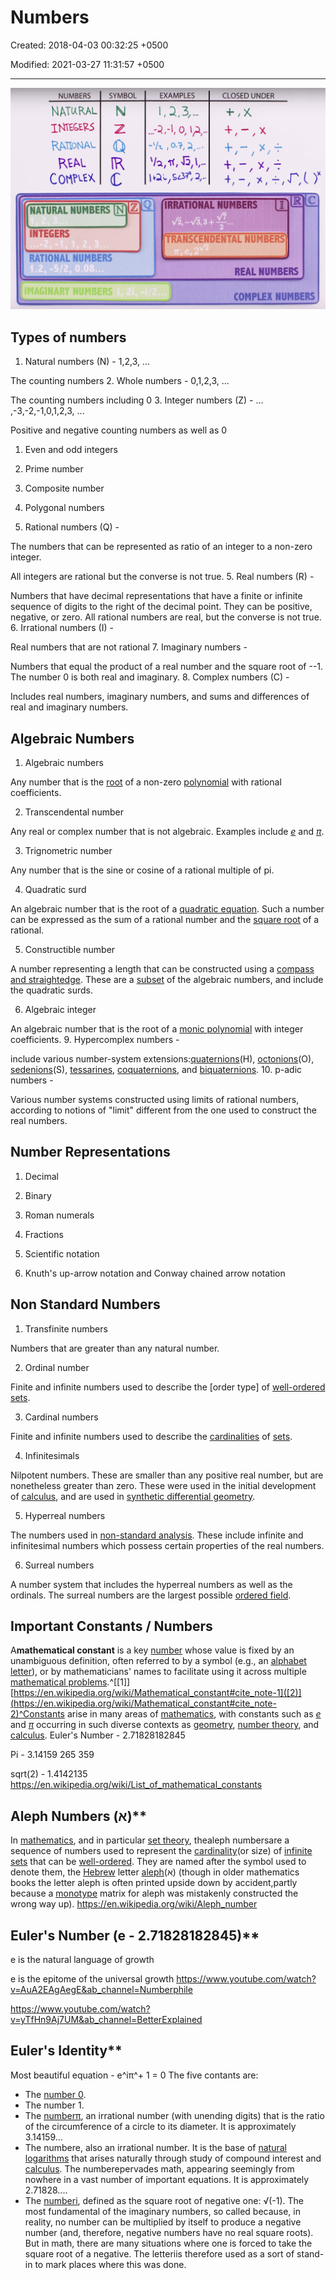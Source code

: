 # Numbers

Created: 2018-04-03 00:32:25 +0500

Modified: 2021-03-27 11:31:57 +0500

---

![image](media/Numbers-image1.png)

## Types of numbers

1. Natural numbers (N) - 1,2,3, ...

The counting numbers
2.  Whole numbers - 0,1,2,3, ...

The counting numbers including 0
3.  Integer numbers (Z) - ... ,-3,-2,-1,0,1,2,3, ...

Positive and negative counting numbers as well as 0

1. Even and odd integers

2. Prime number

3. Composite number

4. Polygonal numbers
4. Rational numbers (Q) -

The numbers that can be represented as ratio of an integer to a non-zero integer.

All integers are rational but the converse is not true.
5.  Real numbers (R) -

Numbers that have decimal representations that have a finite or infinite sequence of digits to the right of the decimal point. They can be positive, negative, or zero. All rational numbers are real, but the converse is not true.
6.  Irrational numbers (I) -

Real numbers that are not rational
7.  Imaginary numbers -

Numbers that equal the product of a real number and the square root of --1. The number 0 is both real and imaginary.
8.  Complex numbers (C) -

Includes real numbers, imaginary numbers, and sums and differences of real and imaginary numbers.

## Algebraic Numbers

1. Algebraic numbers

Any number that is the [root](https://en.wikipedia.org/wiki/Root_of_a_function) of a non-zero [polynomial](https://en.wikipedia.org/wiki/Polynomial) with rational coefficients.

2. Transcendental number

Any real or complex number that is not algebraic. Examples include [*e*](https://en.wikipedia.org/wiki/E_(mathematical_constant)) and [*π*](https://en.wikipedia.org/wiki/Pi).

3. Trignometric number

Any number that is the sine or cosine of a rational multiple of pi.

4. Quadratic surd

An algebraic number that is the root of a [quadratic equation](https://en.wikipedia.org/wiki/Quadratic_equation). Such a number can be expressed as the sum of a rational number and the [square root](https://en.wikipedia.org/wiki/Square_root) of a rational.

5. Constructible number

A number representing a length that can be constructed using a [compass and straightedge](https://en.wikipedia.org/wiki/Compass_and_straightedge_constructions). These are a [subset](https://en.wikipedia.org/wiki/Subset) of the algebraic numbers, and include the quadratic surds.

6. Algebraic integer

An algebraic number that is the root of a [monic polynomial](https://en.wikipedia.org/wiki/Monic_polynomial) with integer coefficients.
9.  Hypercomplex numbers -

include various number-system extensions:[quaternions](https://en.wikipedia.org/wiki/Quaternion)(H), [octonions](https://en.wikipedia.org/wiki/Octonion)(O), [sedenions](https://en.wikipedia.org/wiki/Sedenion)(S), [tessarines](https://en.wikipedia.org/wiki/Tessarine), [coquaternions](https://en.wikipedia.org/wiki/Coquaternion), and [biquaternions](https://en.wikipedia.org/wiki/Biquaternion).
10. p-adic numbers -

Various number systems constructed using limits of rational numbers, according to notions of "limit" different from the one used to construct the real numbers.

## Number Representations

1. Decimal

2. Binary

3. Roman numerals

4. Fractions

5. Scientific notation

6. Knuth's up-arrow notation and Conway chained arrow notation

## Non Standard Numbers

1. Transfinite numbers

Numbers that are greater than any natural number.

2. Ordinal number

Finite and infinite numbers used to describe the [order type] of [well-ordered sets](https://en.wikipedia.org/wiki/Well-ordered_set).

3. Cardinal numbers

Finite and infinite numbers used to describe the [cardinalities](https://en.wikipedia.org/wiki/Cardinality) of [sets](https://en.wikipedia.org/wiki/Set_(mathematics)).

4. Infinitesimals

Nilpotent numbers. These are smaller than any positive real number, but are nonetheless greater than zero. These were used in the initial development of [calculus](https://en.wikipedia.org/wiki/Calculus), and are used in [synthetic differential geometry](https://en.wikipedia.org/wiki/Synthetic_differential_geometry).

5. Hyperreal numbers

The numbers used in [non-standard analysis](https://en.wikipedia.org/wiki/Non-standard_analysis). These include infinite and infinitesimal numbers which possess certain properties of the real numbers.

6. Surreal numbers

A number system that includes the hyperreal numbers as well as the ordinals. The surreal numbers are the largest possible [ordered field](https://en.wikipedia.org/wiki/Ordered_field).

## Important Constants / Numbers

A**mathematical constant** is a key [number](https://en.wikipedia.org/wiki/Number) whose value is fixed by an unambiguous definition, often referred to by a symbol (e.g., an [alphabet letter](https://en.wikipedia.org/wiki/Letter_(alphabet))), or by mathematicians' names to facilitate using it across multiple [mathematical problems](https://en.wikipedia.org/wiki/Mathematical_problem).^[[1]][https://en.wikipedia.org/wiki/Mathematical_constant#cite_note-1]([2)](<https://en.wikipedia.org/wiki/Mathematical_constant#cite_note-2)^Constants> arise in many areas of [mathematics](https://en.wikipedia.org/wiki/Mathematics), with constants such as [*e*](https://en.wikipedia.org/wiki/E_(mathematical_constant)) and [*π*](https://en.wikipedia.org/wiki/Pi) occurring in such diverse contexts as [geometry](https://en.wikipedia.org/wiki/Geometry), [number theory](https://en.wikipedia.org/wiki/Number_theory), and [calculus](https://en.wikipedia.org/wiki/Calculus).
Euler's Number - 2.71828182845

Pi - 3.14159 265 359

sqrt(2) - 1.4142135
<https://en.wikipedia.org/wiki/List_of_mathematical_constants>

## Aleph Numbers (א)**

In [mathematics](https://en.wikipedia.org/wiki/Mathematics), and in particular [set theory](https://en.wikipedia.org/wiki/Set_theory), thealeph numbersare a sequence of numbers used to represent the [cardinality](https://en.wikipedia.org/wiki/Cardinality)(or size) of [infinite sets](https://en.wikipedia.org/wiki/Infinite_set) that can be [well-ordered](https://en.wikipedia.org/wiki/Well-ordered). They are named after the symbol used to denote them, the [Hebrew](https://en.wikipedia.org/wiki/Hebrew_alphabet) letter [aleph](https://en.wikipedia.org/wiki/Aleph)(א) (though in older mathematics books the letter aleph is often printed upside down by accident,partly because a [monotype](https://en.wikipedia.org/wiki/Monotype) matrix for aleph was mistakenly constructed the wrong way up).
<https://en.wikipedia.org/wiki/Aleph_number>

## Euler's Number (e - 2.71828182845)**

e is the natural language of growth

e is the epitome of the universal growth
<https://www.youtube.com/watch?v=AuA2EAgAegE&ab_channel=Numberphile>

<https://www.youtube.com/watch?v=yTfHn9Aj7UM&ab_channel=BetterExplained>

## Euler's Identity**

Most beautiful equation - e^iπ^+ 1 = 0
The five contants are:

- The [number 0](https://www.livescience.com/27853-who-invented-zero.html).
- The number 1.
- The [numberπ](https://www.livescience.com/29197-what-is-pi.html), an irrational number (with unending digits) that is the ratio of the circumference of a circle to its diameter. It is approximately 3.14159...
- The numbere, also an irrational number. It is the base of [natural logarithms](https://www.livescience.com/50940-logarithms.html) that arises naturally through study of compound interest and [calculus](https://www.livescience.com/50777-calculus.html). The numberepervades math, appearing seemingly from nowhere in a vast number of important equations. It is approximately 2.71828....
- The [numberi](https://www.livescience.com/42748-imaginary-numbers.html), defined as the square root of negative one: √(-1). The most fundamental of the imaginary numbers, so called because, in reality, no number can be multiplied by itself to produce a negative number (and, therefore, negative numbers have no real square roots). But in math, there are many situations where one is forced to take the square root of a negative. The letteriis therefore used as a sort of stand-in to mark places where this was done.
